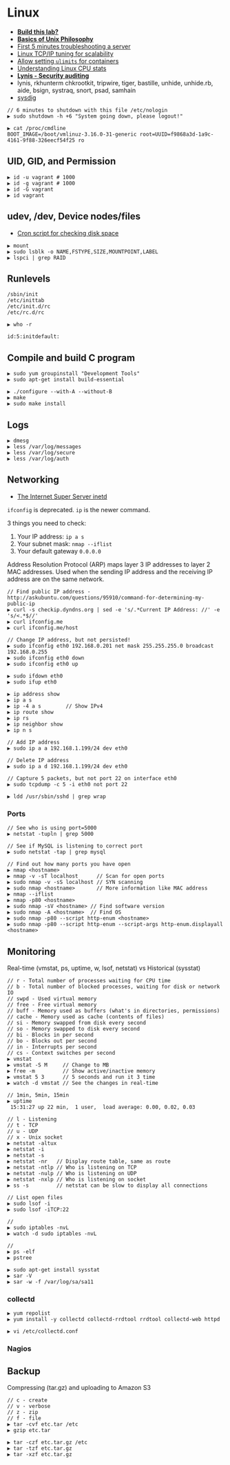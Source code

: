 # Linux

* [**Build this lab?**](http://www.greenhills.co.uk/2015/05/22/projectcalico-experiments.html)
* [**Basics of Unix Philosophy**](http://www.faqs.org/docs/artu/ch01s06.html)
* [First 5 minutes troubleshooting a server](http://devo.ps/blog/troubleshooting-5minutes-on-a-yet-unknown-box/)
* [Linux TCP/IP tuning for scalability](http://www.lognormal.com/blog/2012/09/27/linux-tcpip-tuning/)
* [Allow setting `ulimits` for containers](https://github.com/docker/docker/pull/9437)
* [Understanding Linux CPU stats](http://blog.scoutapp.com/articles/2015/02/24/understanding-linuxs-cpu-stats)
* [**Lynis - Security auditing**](https://cisofy.com/lynis/)
* lynis, rkhunterm chkrootkit, tripwire, tiger, bastille, unhide, unhide.rb, aide, bsign, systraq, snort, psad, samhain
* [sysdig](http://www.sysdig.org/)

```
// 6 minutes to shutdown with this file /etc/nologin
▶ sudo shutdown -h +6 "System going down, please logout!" 
```

```
▶ cat /proc/cmdline
BOOT_IMAGE=/boot/vmlinuz-3.16.0-31-generic root=UUID=f9868a3d-1a9c-4161-9f88-326eecf54f25 ro
```

## UID, GID, and Permission

```
▶ id -u vagrant # 1000
▶ id -g vagrant # 1000
▶ id -G vagrant
▶ id vagrant
```

## udev, /dev, Device nodes/files

* [Cron script for checking disk space](http://blog.rimuhosting.com/2012/02/20/cron-script-for-checking-disk-space/)

```
▶ mount
▶ sudo lsblk -o NAME,FSTYPE,SIZE,MOUNTPOINT,LABEL
▶ lspci | grep RAID
```

## Runlevels

```
/sbin/init
/etc/inittab
/etc/init.d/rc
/etc/rc.d/rc
```

```
▶ who -r

id:5:initdefault:
```

## Compile and build C program

```
▶ sudo yum groupinstall "Development Tools"
▶ sudo apt-get install build-essential

▶ ./configure --with-A --without-B
▶ make
▶ sudo make install
```

## Logs

```
▶ dmesg
▶ less /var/log/messages
▶ less /var/log/secure
▶ less /var/log/auth
```


## Networking

* [The Internet Super Server inetd](https://www.netbsd.org/docs/guide/en/chap-inetd.html)

`ifconfig` is deprecated. `ip` is the newer command.

3 things you need to check:

1. Your IP address: `ip a s`
2. Your subnet mask: `nmap --iflist`
3. Your default gateway `0.0.0.0`

Address Resolution Protocol (ARP) maps layer 3 IP addresses to layer 2 MAC addresses. Used when the sending IP address and the receiving IP address are on the same network.

```
// Find public IP address - http://askubuntu.com/questions/95910/command-for-determining-my-public-ip
▶ curl -s checkip.dyndns.org | sed -e 's/.*Current IP Address: //' -e 's/<.*$//'
▶ curl ifconfig.me
▶ curl ifconfig.me/host

// Change IP address, but not persisted!
▶ sudo ifconfig eth0 192.168.0.201 net mask 255.255.255.0 broadcast 192.168.0.255
▶ sudo ifconfig eth0 down
▶ sudo ifconfig eth0 up

▶ sudo ifdown eth0
▶ sudo ifup eth0
```

```
▶ ip address show
▶ ip a s
▶ ip -4 a s        // Show IPv4
▶ ip route show
▶ ip rs
▶ ip neighbor show
▶ ip n s

// Add IP address
▶ sudo ip a a 192.168.1.199/24 dev eth0

// Delete IP address
▶ sudo ip a d 192.168.1.199/24 dev eth0

// Capture 5 packets, but not port 22 on interface eth0
▶ sudo tcpdump -c 5 -i eth0 not port 22

▶ ldd /usr/sbin/sshd | grep wrap
```

### Ports

```
// See who is using port=5000
▶ netstat -tupln | grep 5000

// See if MySQL is listening to correct port
▶ sudo netstat -tap | grep mysql

// Find out how many ports you have open
▶ nmap <hostname>
▶ nmap -v -sT localhost      // Scan for open ports
▶ sudo nmap -v -sS localhost // SYN scanning
▶ sudo nmap <hostname>       // More information like MAC address
▶ nmap --iflist
▶ nmap -p80 <hostname>
▶ sudo nmap -sV <hostname> // Find software version
▶ sudo nmap -A <hostname>  // Find OS
▶ sudo nmap -p80 --script http-enum <hostname>
▶ sudo nmap -p80 --script http-enum --script-args http-enum.displayall <hostname>
```

## Monitoring

Real-time (vmstat, ps, uptime, w, lsof, netstat) vs Historical (sysstat)

```
// r - Total number of processes waiting for CPU time
// b - Total number of blocked processes, waiting for disk or network IO
// swpd - Used virtual memory
// free - Free virtual memory
// buff - Memory used as buffers (what's in directories, permissions)
// cache - Memory used as cache (contents of files)
// si - Memory swapped from disk every second
// so - Memory swapped to disk every second
// bi - Blocks in per second
// bo - Blocks out per second
// in - Interrupts per second
// cs - Context switches per second
▶ vmstat
▶ vmstat -S M     // Change to MB
▶ free -m         // Show active/inactive memory
▶ vmstat 5 3      // 5 seconds and run it 3 time
▶ watch -d vmstat // See the changes in real-time

// 1min, 5min, 15min
▶ uptime
 15:31:27 up 22 min,  1 user,  load average: 0.00, 0.02, 0.03

// l - Listening
// t - TCP
// u - UDP
// x - Unix socket
▶ netstat -altux
▶ netstat -i
▶ netstat -s
▶ netstat -nr   // Display route table, same as route
▶ netstat -ntlp // Who is listening on TCP 
▶ netstat -nulp // Who is listening on UDP
▶ netstat -nxlp // Who is listening on socket
▶ ss -s         // netstat can be slow to display all connections

// List open files
▶ sudo lsof -i
▶ sudo lsof -iTCP:22

// 
▶ sudo iptables -nvL
▶ watch -d sudo iptables -nvL

// 
▶ ps -elf
▶ pstree
```

```
▶ sudo apt-get install sysstat
▶ sar -V
▶ sar -w -f /var/log/sa/sa11
```

### collectd

```
▶ yum repolist
▶ yum install -y collectd collectd-rrdtool rrdtool collectd-web httpd

▶ vi /etc/collectd.conf

```

### Nagios

## Backup

Compressing (tar.gz) and uploading to Amazon S3

```
// c - create
// v - verbose
// z - zip
// f - file
▶ tar -cvf etc.tar /etc
▶ gzip etc.tar

▶ tar -czf etc.tar.gz /etc
▶ tar -tzf etc.tar.gz
▶ tar -xzf etc.tar.gz
```
